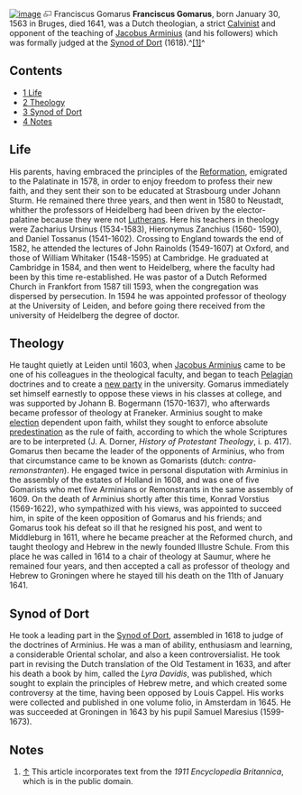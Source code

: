[![image](images/thumb/6/69/Gomarus.jpg/180px-Gomarus.jpg)](http://www.theopedia.com/File:Gomarus.jpg)
[![image](data:image/png;base64,iVBORw0KGgoAAAANSUhEUgAAAA8AAAALCAAAAACFLIiAAAAAAnRSTlMA/1uRIrUAAABPSURBVAjXY/j///+5vXDwjAHIr26ZAgXZe8H8a/+hoIcw/9nevdVL9+79DuPvzQYZFPUezu8BMZLXgkExnD8HAu6hqv//n+HZVjD4DuUDAKlChD3fj6aPAAAAAElFTkSuQmCC)](http://www.theopedia.com/File:Gomarus.jpg "Enlarge")
Franciscus Gomarus
**Franciscus Gomarus**, born January 30, 1563 in Bruges, died 1641,
was a Dutch theologian, a strict [Calvinist](Calvinism "Calvinism")
and opponent of the teaching of
[Jacobus Arminius](Jacobus_Arminius "Jacobus Arminius") (and his
followers) which was formally judged at the
[Synod of Dort](Synod_of_Dort "Synod of Dort")
(1618).^[[1]](#note-0)^

## Contents

-   [1 Life](#Life)
-   [2 Theology](#Theology)
-   [3 Synod of Dort](#Synod_of_Dort)
-   [4 Notes](#Notes)

## Life

His parents, having embraced the principles of the
[Reformation](Reformation "Reformation"), emigrated to the
Palatinate in 1578, in order to enjoy freedom to profess their new
faith, and they sent their son to be educated at Strasbourg under
Johann Sturm. He remained there three years, and then went in 1580
to Neustadt, whither the professors of Heidelberg had been driven
by the elector-palatine because they were not
[Lutherans](Lutheran "Lutheran"). Here his teachers in theology
were Zacharius Ursinus (1534-1583), Hieronymus Zanchius (1560-
1590), and Daniel Tossanus (1541-1602). Crossing to England towards
the end of 1582, he attended the lectures of John Rainolds
(1549-1607) at Oxford, and those of William Whitaker (1548-1595) at
Cambridge. He graduated at Cambridge in 1584, and then went to
Heidelberg, where the faculty had been by this time re-established.
He was pastor of a Dutch Reformed Church in Frankfort from 1587
till 1593, when the congregation was dispersed by persecution. In
1594 he was appointed professor of theology at the University of
Leiden, and before going there received from the university of
Heidelberg the degree of doctor.

## Theology

He taught quietly at Leiden until 1603, when
[Jacobus Arminius](Jacobus_Arminius "Jacobus Arminius") came to be
one of his colleagues in the theological faculty, and began to
teach [Pelagian](Pelagianism "Pelagianism") doctrines and to create
a [new party](Arminianism "Arminianism") in the university. Gomarus
immediately set himself earnestly to oppose these views in his
classes at college, and was supported by Johann B. Bogermann
(1570-1637), who afterwards became professor of theology at
Franeker. Arminius sought to make [election](Election "Election")
dependent upon faith, whilst they sought to enforce absolute
[predestination](Predestination "Predestination") as the rule of
faith, according to which the whole Scriptures are to be
interpreted (J. A. Dorner, *History of Protestant Theology*, i. p.
417). Gomarus then became the leader of the opponents of Arminius,
who from that circumstance came to be known as Gomarists (dutch:
*contra-remonstranten*). He engaged twice in personal disputation
with Arminius in the assembly of the estates of Holland in 1608,
and was one of five Gomarists who met five Arminians or
Remonstrants in the same assembly of 1609. On the death of Arminius
shortly after this time, Konrad Vorstius (1569-1622), who
sympathized with his views, was appointed to succeed him, in spite
of the keen opposition of Gomarus and his friends; and Gomarus took
his defeat so ill that he resigned his post, and went to Middleburg
in 1611, where he became preacher at the Reformed church, and
taught theology and Hebrew in the newly founded Illustre Schule.
From this place he was called in 1614 to a chair of theology at
Saumur, where he remained four years, and then accepted a call as
professor of theology and Hebrew to Groningen where he stayed till
his death on the 11th of January 1641.

## Synod of Dort

He took a leading part in the
[Synod of Dort](Synod_of_Dort "Synod of Dort"), assembled in 1618
to judge of the doctrines of Arminius. He was a man of ability,
enthusiasm and learning, a considerable Oriental scholar, and also
a keen controversialist. He took part in revising the Dutch
translation of the Old Testament in 1633, and after his death a
book by him, called the *Lyra Davidis*, was published, which sought
to explain the principles of Hebrew metre, and which created some
controversy at the time, having been opposed by Louis Cappel. His
works were collected and published in one volume folio, in
Amsterdam in 1645. He was succeeded at Groningen in 1643 by his
pupil Samuel Maresius (1599-1673).

## Notes

1.  [↑](#ref-0) This article incorporates text from the
    *1911 Encyclopedia Britannica*, which is in the public domain.



